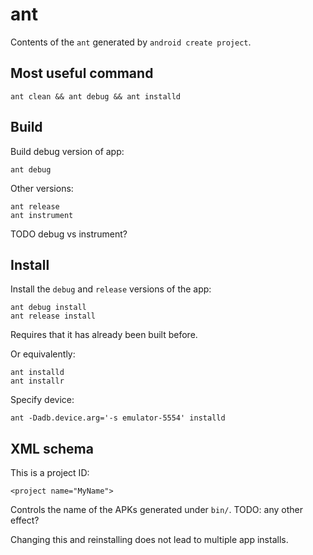 # ant

Contents of the `ant` generated by `android create project`.

## Most useful command

    ant clean && ant debug && ant installd

## Build

Build debug version of app:

    ant debug

Other versions:

    ant release
    ant instrument

TODO debug vs instrument?

## Install

Install the `debug` and `release` versions of the app:

    ant debug install
    ant release install

Requires that it has already been built before.

Or equivalently:

    ant installd
    ant installr

Specify device:

    ant -Dadb.device.arg='-s emulator-5554' installd

## XML schema

This is a project ID:

    <project name="MyName">

Controls the name of the APKs generated under `bin/`. TODO: any other effect?

Changing this and reinstalling does not lead to multiple app installs.
